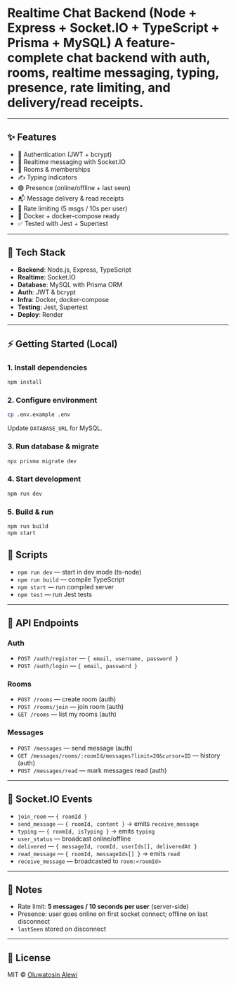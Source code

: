 # Realtime Chat Backend (Node + Express + Socket.IO + TypeScript + Prisma + MySQL) A feature-complete chat backend with auth, rooms, realtime messaging, typing, presence, rate limiting, and delivery/read receipts.
---

## ✨ Features
- 🔐 Authentication (JWT + bcrypt)
- 💬 Realtime messaging with Socket.IO
- 👥 Rooms & memberships
- ✍️ Typing indicators
- 🟢 Presence (online/offline + last seen)
- 📬 Message delivery & read receipts
- 🚦 Rate limiting (5 msgs / 10s per user)
- 🐳 Docker + docker-compose ready
- ✅ Tested with Jest + Supertest

---

## 🚀 Tech Stack
- **Backend**: Node.js, Express, TypeScript  
- **Realtime**: Socket.IO  
- **Database**: MySQL with Prisma ORM  
- **Auth**: JWT & bcrypt  
- **Infra**: Docker, docker-compose  
- **Testing**: Jest, Supertest   
- **Deploy**: Render   

---

## ⚡ Getting Started (Local)

### 1. Install dependencies
```bash
npm install
````

### 2. Configure environment

```bash
cp .env.example .env
```

Update `DATABASE_URL` for MySQL.

### 3. Run database & migrate

```bash
npx prisma migrate dev
```

### 4. Start development

```bash
npm run dev
```

### 5. Build & run

```bash
npm run build
npm start
```

<!-- ### 6. Run with Docker

```bash
docker-compose up --build
```

--- -->

## 📜 Scripts

* `npm run dev` — start in dev mode (ts-node)
* `npm run build` — compile TypeScript
* `npm start` — run compiled server
* `npm test` — run Jest tests

---

## 📡 API Endpoints

### Auth

* `POST /auth/register` — `{ email, username, password }`
* `POST /auth/login` — `{ email, password }`

### Rooms

* `POST /rooms` — create room (auth)
* `POST /rooms/join` — join room (auth)
* `GET /rooms` — list my rooms (auth)

### Messages

* `POST /messages` — send message (auth)
* `GET /messages/rooms/:roomId/messages?limit=20&cursor=ID` — history (auth)
* `POST /messages/read` — mark messages read (auth)

---

## 🔌 Socket.IO Events

* `join_room` — `{ roomId }`
* `send_message` — `{ roomId, content }` → emits `receive_message`
* `typing` — `{ roomId, isTyping }` → emits `typing`
* `user_status` — broadcast online/offline
* `delivered` — `{ messageId, roomId, userIds[], deliveredAt }`
* `read_message` — `{ roomId, messageIds[] }` → emits `read`
* `receive_message` — broadcasted to `room:<roomId>`

---

## 📘 Notes

* Rate limit: **5 messages / 10 seconds per user** (server-side)
* Presence: user goes online on first socket connect; offline on last disconnect
* `lastSeen` stored on disconnect

---

## 📝 License

MIT © [Oluwatosin Alewi](https://github.com/eoalewi)

```